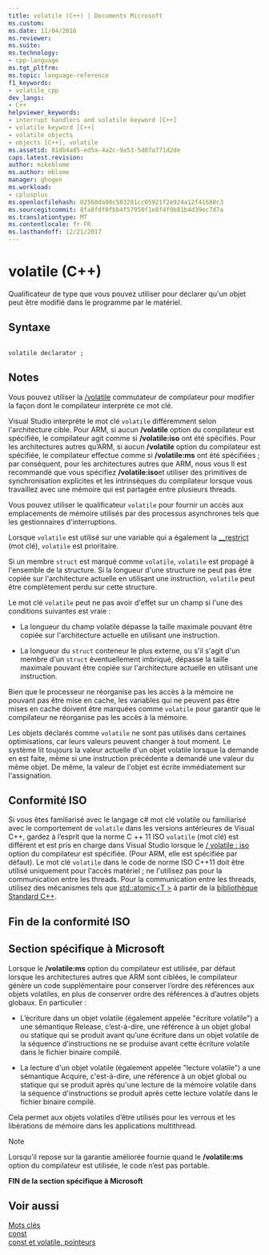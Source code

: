 ```yaml
---
title: volatile (C++) | Documents Microsoft
ms.custom: 
ms.date: 11/04/2016
ms.reviewer: 
ms.suite: 
ms.technology:
- cpp-language
ms.tgt_pltfrm: 
ms.topic: language-reference
f1_keywords:
- volatile_cpp
dev_langs:
- C++
helpviewer_keywords:
- interrupt handlers and volatile keyword [C++]
- volatile keyword [C++]
- volatile objects
- objects [C++], volatile
ms.assetid: 81db4a85-ed5a-4a2c-9a53-5d07a771d2de
caps.latest.revision: 
author: mikeblome
ms.author: mblome
manager: ghogen
ms.workload:
- cplusplus
ms.openlocfilehash: 02560da98c583281cc05921f2e924a12f41688c3
ms.sourcegitcommit: 8fa8fdf0fbb4f57950f1e8f4f9b81b4d39ec7d7a
ms.translationtype: MT
ms.contentlocale: fr-FR
ms.lasthandoff: 12/21/2017
---
```

# <a name="volatile-c"></a>volatile (C++)
Qualificateur de type que vous pouvez utiliser pour déclarer qu'un objet peut être modifié dans le programme par le matériel.  
  
## <a name="syntax"></a>Syntaxe  
  
```  
  
volatile declarator ;  
```  
  
## <a name="remarks"></a>Notes  
 Vous pouvez utiliser la [/volatile](../build/reference/volatile-volatile-keyword-interpretation.md) commutateur de compilateur pour modifier la façon dont le compilateur interprète ce mot clé.  
  
 Visual Studio interprète le mot clé `volatile` différemment selon l'architecture cible. Pour ARM, si aucun **/volatile** option du compilateur est spécifiée, le compilateur agit comme si **/volatile:iso** ont été spécifiés. Pour les architectures autres qu’ARM, si aucun **/volatile** option du compilateur est spécifiée, le compilateur effectue comme si **/volatile:ms** ont été spécifiées ; par conséquent, pour les architectures autres que ARM, nous vous Il est recommandé que vous spécifiez **/volatile:iso**et utiliser des primitives de synchronisation explicites et les intrinsèques du compilateur lorsque vous travaillez avec une mémoire qui est partagée entre plusieurs threads.  
  
 Vous pouvez utiliser le qualificateur `volatile` pour fournir un accès aux emplacements de mémoire utilisés par des processus asynchrones tels que les gestionnaires d'interruptions.  
  
 Lorsque `volatile` est utilisé sur une variable qui a également la [__restrict](../cpp/extension-restrict.md) (mot clé), `volatile` est prioritaire.  
  
 Si un membre `struct` est marqué comme `volatile`, `volatile` est propagé à l'ensemble de la structure. Si la longueur d'une structure ne peut pas être copiée sur l'architecture actuelle en utilisant une instruction, `volatile` peut être complètement perdu sur cette structure.  
  
 Le mot clé `volatile` peut ne pas avoir d'effet sur un champ si l'une des conditions suivantes est vraie :  
  
-   La longueur du champ volatile dépasse la taille maximale pouvant être copiée sur l'architecture actuelle en utilisant une instruction.  
  
-   La longueur du `struct` conteneur le plus externe, ou s'il s'agit d'un membre d'un `struct` éventuellement imbriqué, dépasse la taille maximale pouvant être copiée sur l'architecture actuelle en utilisant une instruction.  
  
 Bien que le processeur ne réorganise pas les accès à la mémoire ne pouvant pas être mise en cache, les variables qui ne peuvent pas être mises en cache doivent être marquées comme `volatile` pour garantir que le compilateur ne réorganise pas les accès à la mémoire.  
  
 Les objets déclarés comme `volatile` ne sont pas utilisés dans certaines optimisations, car leurs valeurs peuvent changer à tout moment.  Le système lit toujours la valeur actuelle d'un objet volatile lorsque la demande en est faite, même si une instruction précédente a demandé une valeur du même objet.  De même, la valeur de l'objet est écrite immédiatement sur l'assignation.  
  
## <a name="iso-compliant"></a>Conformité ISO  
 Si vous êtes familiarisé avec le langage c# mot clé volatile ou familiarisé avec le comportement de `volatile` dans les versions antérieures de Visual C++, gardez à l’esprit que la norme C ++ 11 ISO `volatile` (mot clé) est différent et est pris en charge dans Visual Studio lorsque le [/ volatile : iso](../build/reference/volatile-volatile-keyword-interpretation.md) option du compilateur est spécifiée. (Pour ARM, elle est spécifiée par défaut). Le mot clé `volatile` dans le code de norme ISO C++11 doit être utilisé uniquement pour l'accès matériel ; ne l'utilisez pas pour la communication entre les threads. Pour la communication entre les threads, utilisez des mécanismes tels que [std::atomic\<T >](../standard-library/atomic.md) à partir de la [bibliothèque Standard C++](../standard-library/cpp-standard-library-reference.md).  
  
## <a name="end-of-iso-compliant"></a>Fin de la conformité ISO  
  
## <a name="microsoft-specific"></a>Section spécifique à Microsoft  
 Lorsque le **/volatile:ms** option du compilateur est utilisée, par défaut lorsque les architectures autres que ARM sont ciblées, le compilateur génère un code supplémentaire pour conserver l’ordre des références aux objets volatiles, en plus de conserver ordre des références à d’autres objets globaux. En particulier :  
  
-   L’écriture dans un objet volatile (également appelée "écriture volatile") a une sémantique Release, c’est-à-dire, une référence à un objet global ou statique qui se produit avant qu’une écriture dans un objet volatile de la séquence d’instructions ne se produise avant cette écriture volatile dans le fichier binaire compilé.  
  
-   La lecture d'un objet volatile (également appelée "lecture volatile") a une sémantique Acquire, c'est-à-dire, une référence à un objet global ou statique qui se produit après qu'une lecture de la mémoire volatile dans la séquence d'instructions se produit après cette lecture volatile dans le fichier binaire compilé.  
  
 Cela permet aux objets volatiles d’être utilisés pour les verrous et les libérations de mémoire dans les applications multithread.  
  
> [!NOTE]
>  Lorsqu’il repose sur la garantie améliorée fournie quand le **/volatile:ms** option du compilateur est utilisée, le code n’est pas portable.  
  
**FIN de la section spécifique à Microsoft**  
  
## <a name="see-also"></a>Voir aussi  
 [Mots clés](../cpp/keywords-cpp.md)   
 [const](../cpp/const-cpp.md)   
 [const et volatile, pointeurs](../cpp/const-and-volatile-pointers.md)